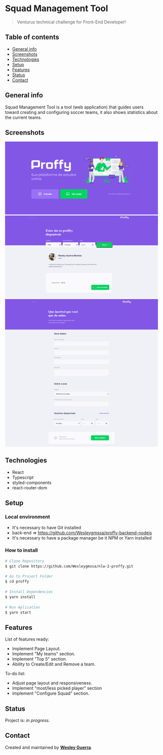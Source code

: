 # Squad Management Tool
> Venturus technical challenge for Front-End Developer!

## Table of contents
* [General info](#general-info)
* [Screenshots](#screenshots)
* [Technologies](#technologies)
* [Setup](#setup)
* [Features](#features)
* [Status](#status)
* [Contact](#contact)

## General info
Squad Management Tool is a tool (web application) that guides users toward creating and configuring soccer teams, it also shows statistics about the current teams.

## Screenshots
![Landing](./.github/Landing.png)
![TeacherList](./.github/TeacherList.png)
![TeacherForm](./.github/TeacherForm.png)

## Technologies
* React
* Typescript
* styled-components
* react-router-dom

## Setup

### Local environment

* It's necessary to have Git installed
*  back-end => https://github.com/Wesleygmssa/proffy-backend-nodejs
* It's necessary to have a package manager be it NPM or Yarn installed

### How to install

```bash
# Clone Repository
$ git clone https://github.com/Wesleygmssa/nlw-2-proffy.git

# Go to Project Folder
$ cd proffy

# Install Dependencies
$ yarn install

# Run Aplication
$ yarn start
```



## Features
List of features ready:
* Implement Page Layout.
* Implement "My teams" section.
* Implement "Top 5" section.
* Ability to Create/Edit and Remove a team.

To-do list:
* Adjust page layout and responsiveness.
* Implement "most/less picked player" section
* Implement "Configure Squad" section.

## Status
Project is: _in progress_.

## Contact
Created and maintained by **[Wesley Guerra](https://github.com/Wesleygmssa)**.
